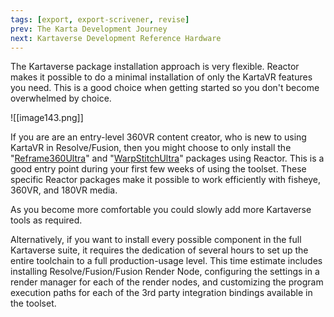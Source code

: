 ```yaml
---
tags: [export, export-scrivener, revise]
prev: The Karta Development Journey
next: Kartaverse Development Reference Hardware
---
```


The Kartaverse package installation approach is very flexible. Reactor makes it possible to do a minimal installation of only the KartaVR features you need. This is a good choice when getting started so you don't become overwhelmed by choice.

![[image143.png]]

If you are are an entry-level 360VR content creator, who is new to using KartaVR in Resolve/Fusion, then you might choose to only install the "[Reframe360Ultra](https://www.steakunderwater.com/wesuckless/viewtopic.php?p=36688#p36688)" and "[WarpStitchUltra](https://www.steakunderwater.com/wesuckless/viewtopic.php?p=41337#p41337)" packages using Reactor. This is a good entry point during your first few weeks of using the toolset. These specific Reactor packages make it possible to work efficiently with fisheye, 360VR, and 180VR media.

As you become more comfortable you could slowly add more Kartaverse tools as required.

Alternatively, if you want to install every possible component in the full Kartaverse suite, it requires the dedication of several hours to set up the entire toolchain to a full production-usage level. This time estimate includes installing Resolve/Fusion/Fusion Render Node, configuring the settings in a render manager for each of the render nodes, and customizing the program execution paths for each of the 3rd party integration bindings available in the toolset.